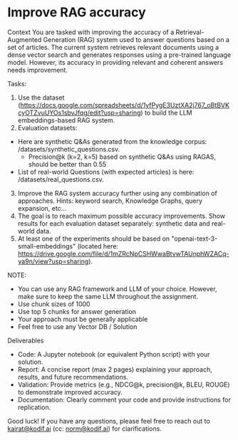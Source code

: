 # Improve RAG accuracy 

Context
You are tasked with improving the accuracy of a Retrieval-Augmented Generation (RAG) system used to answer questions based on a set of articles. The current system retrieves relevant documents using a dense vector search and generates responses using a pre-trained language model. However, its accuracy in providing relevant and coherent answers needs improvement.

Tasks:
1. Use the dataset (https://docs.google.com/spreadsheets/d/1yfPygE3UztXA2j767_oBtBVKcyOTZvuUYOs1sbvJfqg/edit?usp=sharing) to build the LLM embeddings-based RAG system. 
2. Evaluation datasets:
 - Here are synthetic Q&As generated from the knowledge corpus: /datasets/synthetic_questions.csv.
     - Precision@k (k=2, k=5) based on synthetic Q&As using RAGAS, should be better than 0.55 
 - List of real-world Questions (with expected articles) is here: /datasets/real_questions.csv. 
3. Improve the RAG system accuracy further using any combination of approaches. Hints: keyword search, Knowledge Graphs, query expansion, etc...
4. The goal is to reach maximum possible accuracy improvements. Show results for each evaluation dataset separately: synthetic data and real-world data.
5. At least one of the experiments should be based on "openai-text-3-small-embeddings" (located here: https://drive.google.com/file/d/1mZRcNpCSHWwaBtvwTAUnphWZACq-ya9n/view?usp=sharing).

NOTE: 
- You can use any RAG framework and LLM of your choice. However, make sure to keep the same LLM throughout the assignment. 
- Use chunk sizes of 1000
- Use top 5 chunks for answer generation
- Your approach must be generally applicable
- Feel free to use any Vector DB / Solution

Deliverables
- Code: A Jupyter notebook (or equivalent Python script) with your solution.
- Report: A concise report (max 2 pages) explaining your approach, results, and future recommendations.
- Validation: Provide metrics (e.g., NDCG@k,  precision@k, BLEU, ROUGE) to demonstrate improved accuracy.
- Documentation: Clearly comment your code and provide instructions for replication.

Good luck! If you have any questions, please feel free to reach out to kairat@kodif.ai (cc: norm@kodif.ai) for clarifications.
